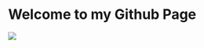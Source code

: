 # Welcome to my Github Page </b></center>


   <img src="https://img.icons8.com/nolan/64/windows-10.png" />
  
